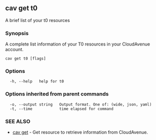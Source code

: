 ## cav get t0

A brief list of your t0 resources

### Synopsis

A complete list information of your T0 resources in your CloudAvenue account.

```
cav get t0 [flags]
```

### Options

```
  -h, --help   help for t0
```

### Options inherited from parent commands

```
  -o, --output string   Output format. One of: (wide, json, yaml)
  -t, --time            time elapsed for command
```

### SEE ALSO

* [cav get](cav_get.md)	 - Get resource to retrieve information from CloudAvenue.

